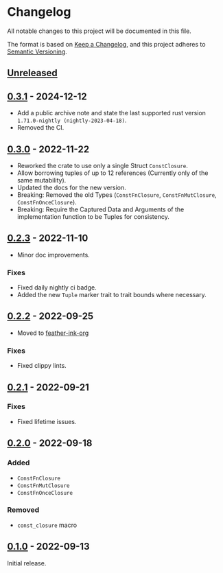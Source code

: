 # Changelog
All notable changes to this project will be documented in this file.

The format is based on [Keep a Changelog](https://keepachangelog.com/en/1.0.0/),
and this project adheres to [Semantic Versioning](https://semver.org/spec/v2.0.0.html).

## [Unreleased]

## [0.3.1] - 2024-12-12
- Add a public archive note and state the last supported rust version `1.71.0-nightly (nightly-2023-04-18)`.
- Removed the CI.

## [0.3.0] - 2022-11-22
- Reworked the crate to use only a single Struct `ConstClosure`.
- Allow borrowing tuples of up to 12 references (Currently only of the same mutability).
- Updated the docs for the new version.
- Breaking: Removed the old Types (`ConstFnClosure`, `ConstFnMutClosure`, `ConstFnOnceClosure`).
- Breaking: Require the Captured Data and Arguments of the implementation function to be Tuples for consistency.

## [0.2.3] - 2022-11-10

- Minor doc improvements.

### Fixes
- Fixed daily nightly ci badge.
- Added the new `Tuple` marker trait to trait bounds where necessary.

## [0.2.2] - 2022-09-25

- Moved to [feather-ink-org](https://github.com/ink-feather-org/const_closure)

### Fixes
- Fixed clippy lints.

## [0.2.1] - 2022-09-21

### Fixes
- Fixed lifetime issues.

## [0.2.0] - 2022-09-18

### Added
- `ConstFnClosure`
- `ConstFnMutClosure`
- `ConstFnOnceClosure`

### Removed
- `const_closure` macro

## [0.1.0] - 2022-09-13

Initial release.

[Unreleased]: https://github.com/ink-feather-org/const_closure/compare/v0.3.1...HEAD
[0.3.1]: https://github.com/ink-feather-org/const_closure/compare/v0.3.0...v0.3.1
[0.3.0]: https://github.com/ink-feather-org/const_closure/compare/v0.2.3...v0.3.0
[0.2.3]: https://github.com/ink-feather-org/const_closure/compare/v0.2.2...v0.2.3
[0.2.2]: https://github.com/ink-feather-org/const_closure/compare/v0.2.1...v0.2.2
[0.2.1]: https://github.com/ink-feather-org/const_closure/compare/v0.2.0...v0.2.1
[0.2.0]: https://github.com/ink-feather-org/const_closure/compare/v0.1.0...v0.2.0
[0.1.0]: https://github.com/ink-feather-org/const_closure/releases/tag/v0.1.0
